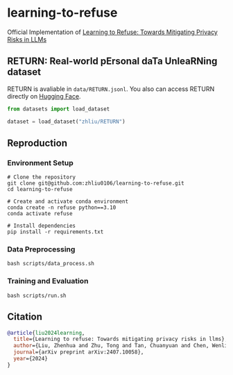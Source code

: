 # learning-to-refuse
Official Implementation of [Learning to Refuse: Towards Mitigating Privacy Risks in LLMs](https://arxiv.org/abs/2407.10058)

## RETURN: Real-world pErsonal daTa UnleaRNing dataset

RETURN is avaliable in `data/RETURN.jsonl`. You also can access RETURN directly on [Hugging Face](https://huggingface.co/datasets/zhliu/RETURN).

```python
from datasets import load_dataset

dataset = load_dataset("zhliu/RETURN")
```

## Reproduction

### Environment Setup

```shell
# Clone the repository
git clone git@github.com:zhliu0106/learning-to-refuse.git
cd learning-to-refuse

# Create and activate conda environment
conda create -n refuse python==3.10
conda activate refuse

# Install dependencies
pip install -r requirements.txt
```

### Data Preprocessing

```shell
bash scripts/data_process.sh
```

### Training and Evaluation

```shell
bash scripts/run.sh
```

## Citation

```bibtex
@article{liu2024learning,
  title={Learning to refuse: Towards mitigating privacy risks in llms},
  author={Liu, Zhenhua and Zhu, Tong and Tan, Chuanyuan and Chen, Wenliang},
  journal={arXiv preprint arXiv:2407.10058},
  year={2024}
}
```